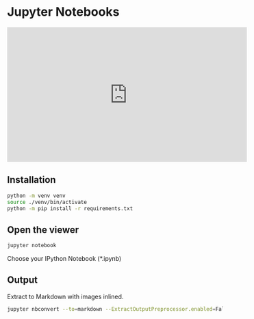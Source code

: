 # Jupyter Notebooks


<iframe width="560" height="315" src="https://www.youtube.com/embed/1AnBEBhfnic?si=13UuhL1FzNu5ZofX" title="Exploring Cloudflare Workers AI API in a Jupyter Notebook" frameborder="0" allow="accelerometer; autoplay; clipboard-write; encrypted-media; gyroscope; picture-in-picture; web-share" allowfullscreen></iframe>

## Installation

```bash
python -m venv venv
source ./venv/bin/activate
python -m pip install -r requirements.txt
```

## Open the viewer

```bash
jupyter notebook 
```

Choose your IPython Notebook (*.ipynb)


## Output 

Extract to Markdown with images inlined.

```bash
jupyter nbconvert --to=markdown --ExtractOutputPreprocessor.enabled=False cloudflare-workers-ai.ipynb
```